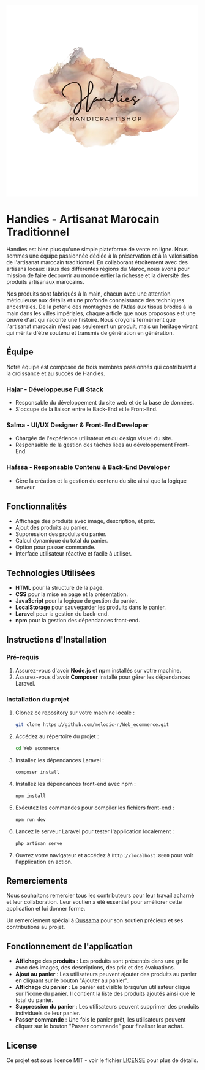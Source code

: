 ![Handies Logo](public/images/logo_handies.png)
# Handies - Artisanat Marocain Traditionnel

Handies est bien plus qu'une simple plateforme de vente en ligne. Nous sommes une équipe passionnée dédiée à la préservation et à la valorisation de l'artisanat marocain traditionnel. En collaborant étroitement avec des artisans locaux issus des différentes régions du Maroc, nous avons pour mission de faire découvrir au monde entier la richesse et la diversité des produits artisanaux marocains.

Nos produits sont fabriqués à la main, chacun avec une attention méticuleuse aux détails et une profonde connaissance des techniques ancestrales. De la poterie des montagnes de l'Atlas aux tissus brodés à la main dans les villes impériales, chaque article que nous proposons est une œuvre d'art qui raconte une histoire. Nous croyons fermement que l'artisanat marocain n'est pas seulement un produit, mais un héritage vivant qui mérite d'être soutenu et transmis de génération en génération.

## Équipe

Notre équipe est composée de trois membres passionnés qui contribuent à la croissance et au succès de Handies.

### Hajar - Développeuse Full Stack

- Responsable du développement du site web et de la base de données.
- S'occupe de la liaison entre le Back-End et le Front-End.

### Salma - UI/UX Designer & Front-End Developer

- Chargée de l'expérience utilisateur et du design visuel du site.
- Responsable de la gestion des tâches liées au développement Front-End.

### Hafssa - Responsable Contenu & Back-End Developer

- Gère la création et la gestion du contenu du site ainsi que la logique serveur.

## Fonctionnalités

- Affichage des produits avec image, description, et prix.
- Ajout des produits au panier.
- Suppression des produits du panier.
- Calcul dynamique du total du panier.
- Option pour passer commande.
- Interface utilisateur réactive et facile à utiliser.

## Technologies Utilisées

- **HTML** pour la structure de la page.
- **CSS** pour la mise en page et la présentation.
- **JavaScript** pour la logique de gestion du panier.
- **LocalStorage** pour sauvegarder les produits dans le panier.
- **Laravel** pour la gestion du back-end.
- **npm** pour la gestion des dépendances front-end.

## Instructions d'Installation

### Pré-requis

1. Assurez-vous d'avoir **Node.js** et **npm** installés sur votre machine.
2. Assurez-vous d'avoir **Composer** installé pour gérer les dépendances Laravel.

### Installation du projet

1. Clonez ce repository sur votre machine locale :

   ```bash
   git clone https://github.com/melodic-n/Web_ecommerce.git
   ```

2. Accédez au répertoire du projet :

   ```bash
   cd Web_ecommerce
   ```

3. Installez les dépendances Laravel :

   ```bash
   composer install
   ```

4. Installez les dépendances front-end avec npm :

   ```bash
   npm install
   ```

5. Exécutez les commandes pour compiler les fichiers front-end :

   ```bash
   npm run dev
   ```

6. Lancez le serveur Laravel pour tester l'application localement :

   ```bash
   php artisan serve
   ```

7. Ouvrez votre navigateur et accédez à `http://localhost:8000` pour voir l'application en action.

## Remerciements

Nous souhaitons remercier tous les contributeurs pour leur travail acharné et leur collaboration. Leur soutien a été essentiel pour améliorer cette application et lui donner forme.

Un remerciement spécial à [Oussama](https://github.com/defaltastra/) pour son soutien précieux et ses contributions au projet.

## Fonctionnement de l'application

- **Affichage des produits** : Les produits sont présentés dans une grille avec des images, des descriptions, des prix et des évaluations.
- **Ajout au panier** : Les utilisateurs peuvent ajouter des produits au panier en cliquant sur le bouton "Ajouter au panier".
- **Affichage du panier** : Le panier est visible lorsqu'un utilisateur clique sur l'icône du panier. Il contient la liste des produits ajoutés ainsi que le total du panier.
- **Suppression du panier** : Les utilisateurs peuvent supprimer des produits individuels de leur panier.
- **Passer commande** : Une fois le panier prêt, les utilisateurs peuvent cliquer sur le bouton "Passer commande" pour finaliser leur achat.


## License

Ce projet est sous licence MIT - voir le fichier [LICENSE](LICENSE) pour plus de détails.


